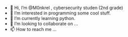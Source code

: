- 👋 Hi, I’m @M0nkrel , cybersecurity studen (2nd grade)
- 👀 I’m interested in programming some cool stuff.
- 🌱 I’m currently learning python.
- 💞️ I’m looking to collaborate on ...
- 📫 How to reach me ...

<!---
M0nkrel/M0nkrel is a ✨ special ✨ repository because its `README.md` (this file) appears on your GitHub profile.
You can click the Preview link to take a look at your changes.
--->
